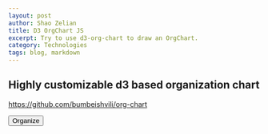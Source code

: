 ```yaml
---
layout: post
author: Shao Zelian
title: D3 OrgChart JS
excerpt: Try to use d3-org-chart to draw an OrgChart.
category: Technologies
tags: blog, markdown
---
```


## Highly customizable d3 based organization chart
 

https://github.com/bumbeishvili/org-chart

<style type="text/css">
    .hide {
        display: none;
    }

    .drag-enabled:not(.dragging-active) .node.draggable {
        stroke: grey;
        stroke-width: 3px;
        stroke-dasharray: 2px;
    }

    .drag-enabled.dragging-active .droppable {
        stroke: green;
        stroke-width: 3px;
        stroke-dasharray: 5px;
    }

    .node.dragging {
        stroke-dasharray: 0 !important;
        stroke-width: 0 !important;
    }

        .node.dragging .content-container {
            background-color: #ffffff;
        }
</style>

<script>
    var chart = null;
    let dragNode;
    let dropNode;
    let dragEnabled = false;
    let dragStartX;
    let dragStartY;
    let isDragStarting = false;

    let undoActions = [];
    let redoActions = [];

    // This is the data used - https://github.com/bumbeishvili/sample-data/blob/main/data-oracle.csv
    d3.csv(
        'https://raw.githubusercontent.com/bumbeishvili/sample-data/main/data-oracle.csv'
    ).then((data) => {
        console.log(data);
        chart = new d3.OrgChart()
            .nodeHeight((d) => 85 + 25)
            .nodeWidth((d) => 220 + 2)
            .childrenMargin((d) => 50)
            .compactMarginBetween((d) => 35)
            .compactMarginPair((d) => 30)
            .neighbourMargin((a, b) => 20)
            .nodeContent(function (d, i, arr, state) {
                return generateContent(d);
            })
            .nodeEnter(function (node) {
                d3.select(this).call(
                    d3
                        .drag()
                        .filter(function (x, node) {
                            return dragEnabled && this.classList.contains('draggable');
                        })
                        .on('start', function (d, node) {
                            onDragStart(this, d, node);
                        })
                        .on('drag', function (dragEvent, node) {
                            onDrag(this, dragEvent);
                        })
                        .on('end', function (d) {
                            onDragEnd(this, d);
                        })
                );
            })
            .nodeUpdate(function (d) {
                if (d.id === '102' || d.id === '120' || d.id === '124') {
                    d3.select(this).classed('droppable', false);
                } else {
                    d3.select(this).classed('droppable', true);
                }

                if (d.id === '101') {
                    d3.select(this).classed('draggable', false);
                } else {
                    d3.select(this).classed('draggable', true);
                }
            })
            .container('.chart-container')
            .data(data)
            .render();
    });

    function onDragStart(element, dragEvent, node) {
        dragNode = node;
        const width = dragEvent.subject.width;
        const half = width / 2;
        const x = dragEvent.x - half;
        dragStartX = x;
        dragStartY = parseFloat(dragEvent.y);
        isDragStarting = true;

        d3.select(element).classed('dragging', true);
    }

    function onDrag(element, dragEvent) {
        if (!dragNode) {
            return;
        }

        const state = chart.getChartState();
        const g = d3.select(element);

        // This condition is designed to run at the start of a drag only
        if (isDragStarting) {
            isDragStarting = false;
            document
                .querySelector('.chart-container')
                .classList.add('dragging-active');

            // This sets the Z-Index above all other nodes, by moving the dragged node to be the last-child.
            g.raise();

            const descendants = dragEvent.subject.descendants();
            const linksToRemove = [...(descendants || []), dragEvent.subject];
            const nodesToRemove = descendants.filter(
                (x) => x.data.id !== dragEvent.subject.id
            );

            // Remove all links associated with the dragging node
            state['linksWrapper']
                .selectAll('path.link')
                .data(linksToRemove, (d) => state.nodeId(d))
                .remove();

            // Remove all descendant nodes associated with the dragging node
            if (nodesToRemove) {
                state['nodesWrapper']
                    .selectAll('g.node')
                    .data(nodesToRemove, (d) => state.nodeId(d))
                    .remove();
            }
        }

        dropNode = null;
        const cP = {
            width: dragEvent.subject.width,
            height: dragEvent.subject.height,
            left: dragEvent.x,
            right: dragEvent.x + dragEvent.subject.width,
            top: dragEvent.y,
            bottom: dragEvent.y + dragEvent.subject.height,
            midX: dragEvent.x + dragEvent.subject.width / 2,
            midY: dragEvent.y + dragEvent.subject.height / 2,
        };

        // eslint-disable-next-line @typescript-eslint/no-this-alias
        const allNodes = d3.selectAll('g.node:not(.dragging)');
        allNodes.select('rect').attr('fill', 'none');

        allNodes
            .filter(function (d2, i) {
                const cPInner = {
                    left: d2.x,
                    right: d2.x + d2.width,
                    top: d2.y,
                    bottom: d2.y + d2.height,
                };

                if (
                    cP.midX > cPInner.left &&
                    cP.midX < cPInner.right &&
                    cP.midY > cPInner.top &&
                    cP.midY < cPInner.bottom &&
                    this.classList.contains('droppable')
                ) {
                    dropNode = d2;
                    return d2;
                }
            })
            .select('rect')
            .attr('fill', '#e4e1e1');

        dragStartX += parseFloat(dragEvent.dx);
        dragStartY += parseFloat(dragEvent.dy);
        g.attr('transform', 'translate(' + dragStartX + ',' + dragStartY + ')');
    }

    function onDragEnd(element, dragEvent) {
        document
            .querySelector('.chart-container')
            .classList.remove('dragging-active');

        if (!dragNode) {
            return;
        }

        d3.select(element).classed('dragging', false);

        if (!dropNode) {
            chart.render();
            return;
        }

        if (dragEvent.subject.parent.id === dropNode.id) {
            chart.render();
            return;
        }

        d3.select(element).remove();

        const data = chart.getChartState().data;
        const node = data?.find((x) => x.id === dragEvent.subject.id);
        const oldParentId = node.parentId;
        node.parentId = dropNode.id;

        redoActions = [];
        undoActions.push({
            id: dragEvent.subject.id,
            parentId: oldParentId,
        });

        dropNode = null;
        dragNode = null;
        chart.render();
        updateDragActions();
    }

    function enableDrag() {
        dragEnabled = true;
        document.querySelector('.chart-container').classList.add('drag-enabled');
        document.getElementById('enableDragButton').classList.add('hide');
        document.getElementById('dragActions').classList.remove('hide');
    }

    function disableDrag() {
        dragEnabled = false;
        document.querySelector('.chart-container').classList.remove('drag-enabled');
        document.getElementById('enableDragButton').classList.remove('hide');
        document.getElementById('dragActions').classList.add('hide');
        undoActions = [];
        redoActions = [];
        updateDragActions();
    }

    function cancelDrag() {
        if (undoActions.length === 0) {
            disableDrag();
            return;
        }

        const data = chart.getChartState().data;
        undoActions.reverse().forEach((action) => {
            const node = data.find((x) => x.id === action.id);
            node.parentId = action.parentId;
        });

        disableDrag();
        chart.render();
    }

    function undo() {
        const action = undoActions.pop();
        if (action) {
            const node = chart.getChartState().data.find((x) => x.id === action.id);
            const currentParentId = node.parentId;
            const previousParentId = action.parentId;
            action.parentId = currentParentId;
            node.parentId = previousParentId;

            redoActions.push(action);
            chart.render();
            updateDragActions();
        }
    }

    function redo() {
        const action = redoActions.pop();
        if (action) {
            const node = chart.getChartState().data.find((x) => x.id === action.id);
            const currentParentId = node.parentId;
            const previousParentId = action.parentId;
            action.parentId = currentParentId;
            node.parentId = previousParentId;
            undoActions.push(action);
            chart.render();
            updateDragActions();
        }
    }

    function updateDragActions() {
        if (undoActions.length > 0) {
            const undoButton = document.getElementById('undoButton');
            undoButton.disabled = false;
        } else {
            undoButton.disabled = true;
        }

        if (redoActions.length > 0) {
            const redoButton = document.getElementById('redoButton');
            redoButton.disabled = false;
        } else {
            redoButton.disabled = true;
        }
    }

    function generateContent(d) {
        const color = '#FFFFFF';
        const imageDiffVert = 25 + 2;
        return `
      <div class="node-container" style='
      width:${d.width}px;
      height:${d.height}px;
      padding-top:${imageDiffVert - 2}px;
      padding-left:1px;
      padding-right:1px'>
              <div class="content-container" style="font-family: 'Inter', sans-serif;  margin-left:-1px;width:${d.width - 2
            }px;height:${d.height - imageDiffVert
            }px;border-radius:10px;border: ${d.data._highlighted || d.data._upToTheRootHighlighted
                ? '5px solid #E27396"'
                : '1px solid #E4E2E9"'
            } >
                  <div style="display:flex;justify-content:flex-end;margin-top:5px;margin-right:8px">#${d.data.id
            }</div>
                  <div  style="margin-top:${-imageDiffVert - 20
            }px;margin-left:${15}px;border-radius:100px;width:50px;height:50px;" ></div>
                  <div style="margin-top:${-imageDiffVert - 20
            }px;">   <img src=" ${d.data.image
            }" style="margin-left:${20}px;border-radius:100px;width:40px;height:40px;" /></div>
                  <div style="font-size:15px;color:#08011E;margin-left:20px;margin-top:10px">  ${d.data.name
            } </div>
                  <div style="color:#716E7B;margin-left:20px;margin-top:3px;font-size:10px;"> ${d.data.position
            } </div>

              </div>
          </div>
      `;
    }
</script>

<!--
  This is the code which is used to show of feature , other parts of the code are part of the boilerplate

-->

<button id="enableDragButton" onclick="enableDrag()">Organize</button>
<div id="dragActions" class="hide">
    <button id="finishDrag" onclick="disableDrag()">Done</button>
    <button id="undoButton" disabled onclick="undo()">Undo</button>
    <button id="redoButton" disabled onclick="redo()">Redo</button>
    <button id="cancelDrag" onclick="cancelDrag()">Cancel</button>
</div>

<!--
  End of adding node functionality
-->
<div class="chart-container"></div>
